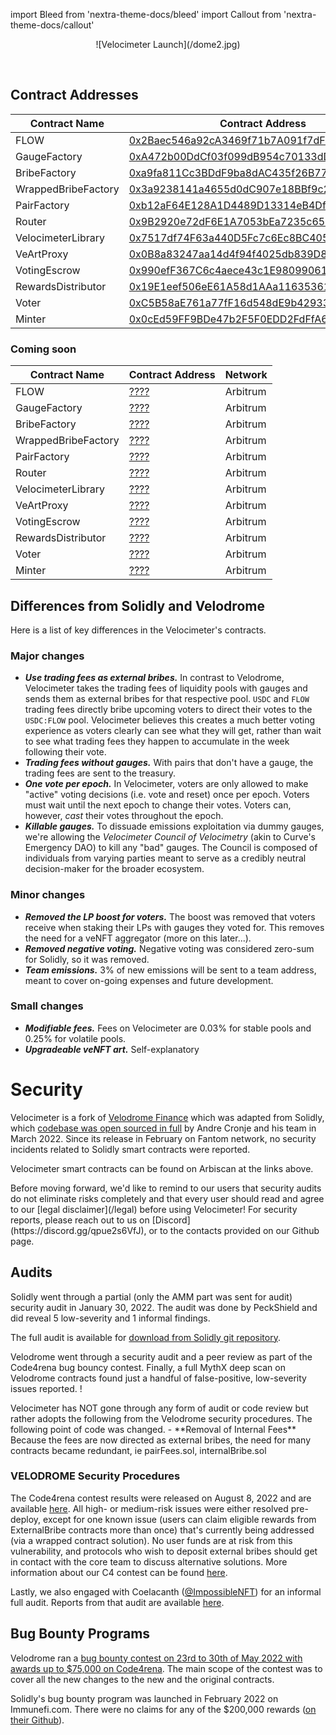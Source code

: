 import Bleed from 'nextra-theme-docs/bleed'
import Callout from 'nextra-theme-docs/callout'

<Bleed>
<div align="center">
  ![Velocimeter Launch](/dome2.jpg)
  </div>
</Bleed>

&nbsp;

## Contract Addresses

| Contract Name | Contract Address | Network |
| --- | --- | --- |
| FLOW               | [0x2Baec546a92cA3469f71b7A091f7dF61e5569889](https://evm.explorer.canto.io/token/0x2Baec546a92cA3469f71b7A091f7dF61e5569889)   | Canto |
| GaugeFactory       | [0xA472b00DdCf03f099dB954c70133dD6F0c5Fcc26](https://evm.explorer.canto.io/address/0xa472b00ddcf03f099db954c70133dd6f0c5fcc26) | Canto |
| BribeFactory       | [0xa9fa811Cc3BDdF9ba8dAC435f26B77525Eb3B546](https://evm.explorer.canto.io/address/0xa9fa811Cc3BDdF9ba8dAC435f26B77525Eb3B546) | Canto |
| WrappedBribeFactory| [0x3a9238141a4655d0dC907e18BBf9c21b843F09c7](https://evm.explorer.canto.io/address/0x3a9238141a4655d0dC907e18BBf9c21b843F09c7) | Canto |
| PairFactory        | [0xb12aF64E128A1D4489D13314eB4Df81cBCE126aC](https://evm.explorer.canto.io/address/0xb12aF64E128A1D4489D13314eB4Df81cBCE126aC) | Canto |
| Router             | [0x9B2920e72dF6E1A7053bEa7235c65079F5104398](https://evm.explorer.canto.io/address/0x9B2920e72dF6E1A7053bEa7235c65079F5104398) | Canto |
| VelocimeterLibrary | [0x7517df74F63a440D5Fc7c6Ec8BC40560F32079a8](https://evm.explorer.canto.io/address/0x7517df74F63a440D5Fc7c6Ec8BC40560F32079a8) | Canto |
| VeArtProxy         | [0x0B8a83247aa14d4f94f4025db839D87A91817eE9](https://evm.explorer.canto.io/address/0x0B8a83247aa14d4f94f4025db839D87A91817eE9) | Canto |
| VotingEscrow       | [0x990efF367C6c4aece43c1E98099061c897730F27](https://evm.explorer.canto.io/address/0x990efF367C6c4aece43c1E98099061c897730F27) | Canto |
| RewardsDistributor | [0x19E1eef506eE61A58d1AAa11635361bBaE5D0676](https://evm.explorer.canto.io/address/0x19E1eef506eE61A58d1AAa11635361bBaE5D0676) | Canto |
| Voter              | [0xC5B58aE761a77fF16d548dE9b42933c8FBfe4c33](https://evm.explorer.canto.io/address/0xC5B58aE761a77fF16d548dE9b42933c8FBfe4c33) | Canto |
| Minter             | [0x0cEd59FF9BDe47b2F5F0EDD2FdFfA6a0116d91Cd](https://evm.explorer.canto.io/address/0x0cEd59FF9BDe47b2F5F0EDD2FdFfA6a0116d91Cd) | Canto |

### Coming soon 
| Contract Name | Contract Address | Network |
| --- | --- | --- |
| FLOW               | [????](URL) | Arbitrum |
| GaugeFactory       | [????](URL) | Arbitrum |
| BribeFactory       | [????](URL) | Arbitrum |
| WrappedBribeFactory| [????](URL) | Arbitrum |
| PairFactory        | [????](URL) | Arbitrum |
| Router             | [????](URL) | Arbitrum |
| VelocimeterLibrary | [????](URL) | Arbitrum |
| VeArtProxy         | [????](URL) | Arbitrum |
| VotingEscrow       | [????](URL) | Arbitrum |
| RewardsDistributor | [????](URL) | Arbitrum |
| Voter              | [????](URL) | Arbitrum |
| Minter             | [????](URL) | Arbitrum |


## Differences from Solidly and Velodrome

Here is a list of key differences in the Velocimeter's contracts.

### Major changes

  - ***Use trading fees as external bribes.***
    In contrast to Velodrome, Velocimeter takes the trading fees of liquidity pools with gauges and sends them
    as external bribes for that respective pool. `USDC` and `FLOW` trading fees directly bribe upcoming
    voters to direct their votes to the `USDC:FLOW` pool. Velocimeter believes this creates a much better
    voting experience as voters clearly can see what they will get, rather than wait to see what trading fees
    they happen to accumulate in the week following their vote.
  - ***Trading fees without gauges.***
    With pairs that don't have a gauge, the trading fees are sent to the treasury.   
  - ***One vote per epoch.*** In Velocimeter, voters are only allowed to make "active"
    voting decisions (i.e. vote and reset) once per epoch. Voters must wait
    until the next epoch to change their votes. Voters can, however, _cast_
    their votes throughout the epoch.
  - ***Killable gauges.*** To dissuade emissions exploitation via dummy gauges, we're
    allowing the _Velocimeter Council of Velocimetry_ (akin to Curve's Emergency DAO) to kill
    any "bad" gauges. The Council is composed of individuals from varying
    parties meant to serve as a credibly neutral decision-maker for the broader
    ecosystem.

### Minor changes

  - ***Removed the LP boost for voters.*** The boost was removed that voters receive
    when staking their LPs with gauges they voted for. This removes the need
    for a veNFT aggregator (more on this later...).
  - ***Removed negative voting.*** Negative voting was considered zero-sum for
    Solidly, so it was removed.
  - ***Team emissions.*** 3% of new emissions will be sent to a team address, meant
    to cover on-going expenses and future development.

### Small changes

  - ***Modifiable fees.*** Fees on Velocimeter are 0.03% for stable pools and 0.25% for volatile pools.
  - ***Upgradeable veNFT art.*** Self-explanatory

# Security

Velocimeter is a fork of [Velodrome Finance](https://github.com/velodrome-finance) which was adapted from Solidly, which [codebase was open
sourced in full](https://github.com/solidlyexchange/) by Andre Cronje and his team in
March 2022. Since its release in February on Fantom network, no security
incidents related to Solidly smart contracts were reported.

Velocimeter smart contracts can be found on Arbiscan at the links above.

<Callout emoji="⚠️">
  Before moving forward, we'd like to remind to our users that
  security audits do not eliminate risks completely and that
  every user should read and agree to our
  [legal disclaimer](/legal) before using Velocimeter!
  For security reports, please reach out to us on
  [Discord](https://discord.gg/qpue2s6VfJ), or to the contacts provided on our Github page.
</Callout>

## Audits

Solidly went through a partial (only the AMM part was sent for audit) security
audit in January 30, 2022. The audit was done by PeckShield and did reveal 5
low-severity and 1 informal findings.

The full audit is available for [download from Solidly git
repository](https://github.com/solidlyexchange/solidly/blob/master/audits/e456a816-3802-4384-894c-825a4177245a.pdf).

Velodrome went through a security audit and a peer review as part of the Code4rena bug bouncy contest.
Finally, a full MythX deep scan on Velodrome contracts found just a
handful of false-positive, low-severity issues reported.
!

<Callout emoji="⚠️">
Velocimeter has NOT gone through any form of audit or code review but rather adopts the following from the Velodrome security procedures. The following point of code was changed. 
 - **Removal of Internal Fees** Because the fees are now directed as external bribes, the need for many contracts became redundant, ie pairFees.sol, internalBribe.sol
</Callout>

### VELODROME Security Procedures

The Code4rena contest results were released on August 8, 2022 and are available [here](https://code4rena.com/reports/2022-05-Velocimeter/). All high- or medium-risk issues were either resolved pre-deploy, except for one known issue (users can claim eligible rewards from ExternalBribe contracts more than once) that's currently being addressed (via a wrapped contract solution). No user funds are at risk from this vulnerability, and protocols who wish to deposit external bribes should get in contact with the core team to discuss alternative solutions. More information about our C4 contest can be found [here](/c4report).

Lastly, we also engaged with Coelacanth ([@ImpossibleNFT](https://twitter.com/impossiblenft)) for an informal full audit. Reports from that audit are available [here](https://github.com/Velocimeter-finance/contracts/tree/master/audits/velo).

## Bug Bounty Programs

Velodrome ran a [bug bounty contest on 23rd to 30th of May 2022 with
awards up to $75,000 on Code4rena](https://code4rena.com/contests/2022-05-Velocimeter-finance-contest).
The main scope of the contest was to cover all the new changes to the new and
the original contracts.

Solidly's bug bounty program was launched in February 2022 on Immunefi.com.
There were no claims for any of the $200,000 rewards ([on their Github](https://github.com/solidlyexchange/solidly/blob/master/SECURITY.md)).

